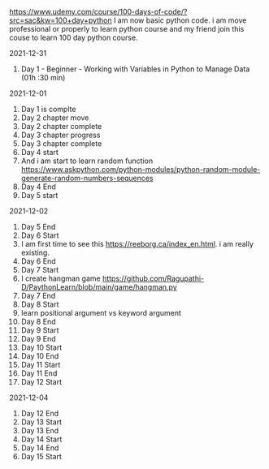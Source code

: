 https://www.udemy.com/course/100-days-of-code/?src=sac&kw=100+day+python
I am now basic python code. i am move professional or properly to learn python course and my friend join this couse to learn 100 day python course.

2021-12-31
  1. Day 1 - Beginner - Working with Variables in Python to Manage Data (01h :30 min)

2021-12-01
  1. Day 1 is complte
  2. Day 2 chapter move
  3. Day 2 chapter complete
  4. Day 3 chapter progress
  5. Day 3 chapter complete
  6. Day 4 start
  7. And i am start to learn random function https://www.askpython.com/python-modules/python-random-module-generate-random-numbers-sequences
  8. Day 4 End
  9. Day 5 start

2021-12-02
  1. Day 5 End
  2. Day 6 Start
  3. I am first time to see this https://reeborg.ca/index_en.html. i am really existing.
  4. Day 6 End
  5. Day 7 Start
  6. I create hangman game  https://github.com/Ragupathi-D/PaythonLearn/blob/main/game/hangman.py
  7. Day 7 End
  8. Day 8 Start
  9. learn positional argument vs keyword argument
  10. Day 8 End
  11. Day 9 Start
  12. Day 9 End
  13. Day 10 Start
  14. Day 10 End
  15. Day 11 Start
  16. Day 11 End
  17. Day 12 Start

2021-12-04
  1. Day 12 End
  2. Day 13 Start
  3. Day 13 End
  4. Day 14 Start
  5. Day 14 End
  6. Day 15 Start

